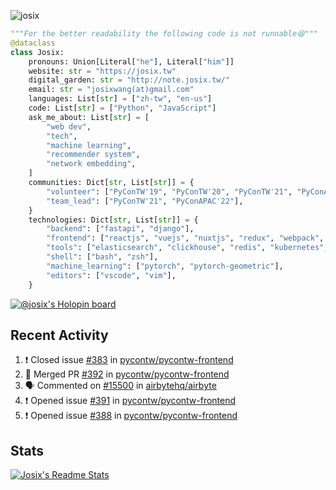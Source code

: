 ![josix](https://komarev.com/ghpvc/?username=josix)
```python
"""For the better readability the following code is not runnable😆"""
@dataclass
class Josix:
    pronouns: Union[Literal["he"], Literal["him"]]
    website: str = "https://josix.tw"
    digital_garden: str = "http://note.josix.tw/"
    email: str = "josixwang(at)gmail.com"
    languages: List[str] = ["zh-tw", "en-us"]
    code: List[str] = ["Python", "JavaScript"]
    ask_me_about: List[str] = [
        "web dev",
        "tech",
        "machine learning",
        "recommender system",
        "network embedding",
    ]
    communities: Dict[str, List[str]] = {
        "volunteer": ["PyConTW'19", "PyConTW'20", "PyConTW'21", "PyConAPAC'22"],
        "team_lead": ["PyConTW'21", "PyConAPAC'22"],
    }
    technologies: Dict[str, List[str]] = {
        "backend": ["fastapi", "django"],
        "frontend": ["reactjs", "vuejs", "nuxtjs", "redux", "webpack", "tailwindcss"],
        "tools": ["elasticsearch", "clickhouse", "redis", "kubernetes", "docker"],
        "shell": ["bash", "zsh"],
        "machine_learning": ["pytorch", "pytorch-geometric"],
        "editors": ["vscode", "vim"],
    }
```
[![@josix's Holopin board](https://holopin.io/api/user/board?user=josix)](https://holopin.io/@josix)

## Recent Activity
<!--START_SECTION:activity-->
1. ❗️ Closed issue [#383](https://github.com/pycontw/pycontw-frontend/issues/383) in [pycontw/pycontw-frontend](https://github.com/pycontw/pycontw-frontend)
2. 🎉 Merged PR [#392](https://github.com/pycontw/pycontw-frontend/pull/392) in [pycontw/pycontw-frontend](https://github.com/pycontw/pycontw-frontend)
3. 🗣 Commented on [#15500](https://github.com/airbytehq/airbyte/issues/15500) in [airbytehq/airbyte](https://github.com/airbytehq/airbyte)
4. ❗️ Opened issue [#391](https://github.com/pycontw/pycontw-frontend/issues/391) in [pycontw/pycontw-frontend](https://github.com/pycontw/pycontw-frontend)
5. ❗️ Opened issue [#388](https://github.com/pycontw/pycontw-frontend/issues/388) in [pycontw/pycontw-frontend](https://github.com/pycontw/pycontw-frontend)
<!--END_SECTION:activity-->



## Stats
[![Josix's Readme Stats](https://github-readme-stats.vercel.app/api?username=josix&show_icons=true&theme=default&count_private=true&card_width=400)](https://github.com/anuraghazra/github-readme-stats)
